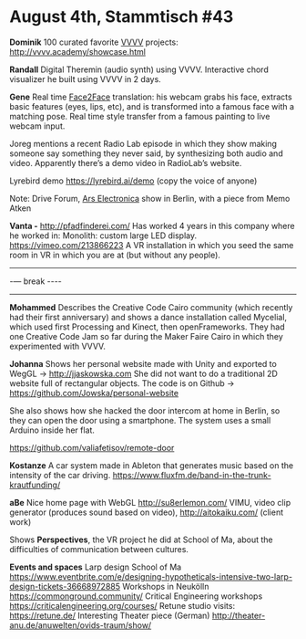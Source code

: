 # **August 4th, Stammtisch #43**

**Dominik**
100 curated favorite [VVVV](http://vvvv.org) projects:
http://vvvv.academy/showcase.html

**Randall**
Digital Theremin (audio synth) using VVVV.
Interactive chord visualizer he built using VVVV in 2 days.

**Gene**
Real time [Face2Face](https://www.youtube.com/watch?v=ohmajJTcpNk) translation: his webcam grabs his face, extracts basic features (eyes, lips, etc), and is transformed into a famous face with a matching pose.
Real time style transfer from a famous painting to live webcam input.

Joreg mentions a recent Radio Lab episode in which they show making someone say something they never said, by synthesizing both audio and video. Apparently there’s a demo video in RadioLab’s website.

Lyrebird demo https://lyrebird.ai/demo (copy the voice of anyone)

Note: Drive Forum, [Ars Electronica](https://www.artrabbit.com/events/ars-electronica) show in Berlin, with a piece from Memo Atken

**Vanta -** http://pfadfinderei.com/
Has worked 4 years in this company where he worked in:
Monolith: custom large LED display. https://vimeo.com/213866223
A VR installation in which you seed the same room in VR in which you are at (but without any people).


----------

-— break  ----

----------

**Mohammed**
Describes the Creative Code Cairo community (which recently had their first anniversary) and shows a dance installation called Mycelial, which used first Processing and Kinect, then openFrameworks.
They had one Creative Code Jam so far during the Maker Faire Cairo in which they experimented with VVVV.

**Johanna**
Shows her personal website  made with Unity and exported to WegGL → http://jjaskowska.com
She did not want to do a traditional 2D website full of rectangular objects.
The code is on Github → https://github.com/Jowska/personal-website

She also shows how she hacked the door intercom at home in Berlin, so they can open the door using a smartphone. The system uses a small Arduino inside her flat.

https://github.com/valiafetisov/remote-door

**Kostanze**
A car system made in Ableton that generates music based on the intensity of the car driving.
https://www.fluxfm.de/band-in-the-trunk-krautfunding/

**aBe**
Nice home page with WebGL http://su8erlemon.com/
VIMU, video clip generator (produces sound based on video), http://aitokaiku.com/ (client work)

Shows **Perspectives**, the VR project he did at School of Ma, about the difficulties of communication between cultures. 

**Events and spaces**
Larp design School of Ma https://www.eventbrite.com/e/designing-hypotheticals-intensive-two-larp-design-tickets-36668972885
Workshops in Neukölln https://commonground.community/
Critical Engineering workshops https://criticalengineering.org/courses/
Retune studio visits: https://retune.de/
Interesting Theater piece (German) http://theater-anu.de/anuwelten/ovids-traum/show/


